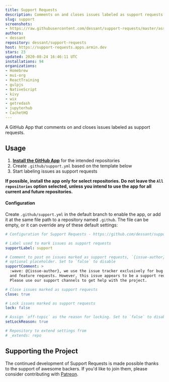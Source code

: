 ```yaml
---
title: Support Requests
description: Comments on and closes issues labeled as support requests.
slug: support
screenshots:
- https://raw.githubusercontent.com/dessant/support-requests/master/assets/screenshot.png
authors:
- dessant
repository: dessant/support-requests
host: https://support-requests.apps.armin.dev
stars: 23
updated: 2020-08-24 16:46:11 UTC
installations: 94
organizations:
- Homebrew
- mui-org
- ReactTraining
- gulpjs
- NativeScript
- kivy
- wix
- getredash
- jupyterhub
- CachetHQ
---
```

A GitHub App that comments on and closes issues labeled as support requests.

## Usage

1. **[Install the GitHub App](https://github.com/apps/support)**
   for the intended repositories
2. Create `.github/support.yml` based on the template below
3. Start labeling issues as support requests

**If possible, install the app only for select repositories.
Do not leave the `All repositories` option selected, unless you intend
to use the app for all current and future repositories.**

#### Configuration

Create `.github/support.yml` in the default branch to enable the app,
or add it at the same file path to a repository named `.github`.
The file can be empty, or it can override any of these default settings:

```yaml
# Configuration for Support Requests - https://github.com/dessant/support-requests

# Label used to mark issues as support requests
supportLabel: support

# Comment to post on issues marked as support requests, `{issue-author}` is an
# optional placeholder. Set to `false` to disable
supportComment: >
  :wave: @{issue-author}, we use the issue tracker exclusively for bug reports
  and feature requests. However, this issue appears to be a support request.
  Please use our support channels to get help with the project.

# Close issues marked as support requests
close: true

# Lock issues marked as support requests
lock: false

# Assign `off-topic` as the reason for locking. Set to `false` to disable
setLockReason: true

# Repository to extend settings from
# _extends: repo
```

## Supporting the Project

The continued development of Support Requests is made possible
thanks to the support of awesome backers. If you'd like to join them,
please consider contributing with [Patreon](https://armin.dev/go/patreon).
